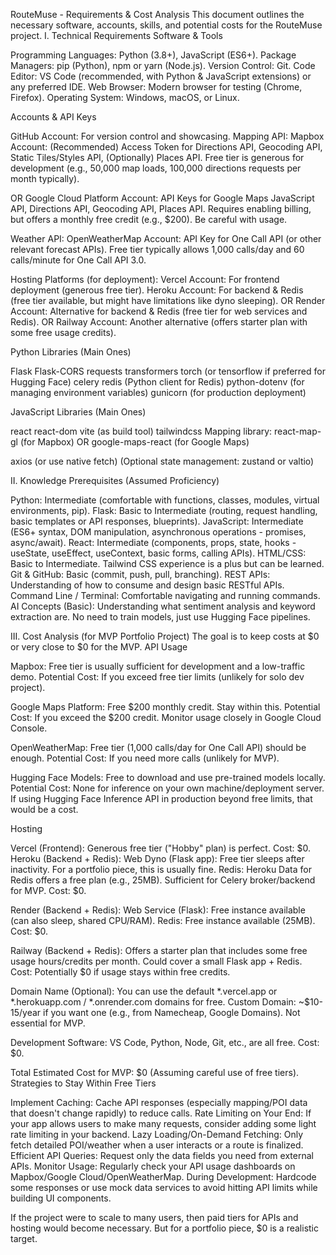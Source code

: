 RouteMuse - Requirements & Cost Analysis
This document outlines the necessary software, accounts, skills, and potential costs for the RouteMuse project.
I. Technical Requirements
Software & Tools

Programming Languages: Python (3.8+), JavaScript (ES6+).
Package Managers: pip (Python), npm or yarn (Node.js).
Version Control: Git.
Code Editor: VS Code (recommended, with Python & JavaScript extensions) or any preferred IDE.
Web Browser: Modern browser for testing (Chrome, Firefox).
Operating System: Windows, macOS, or Linux.

Accounts & API Keys

GitHub Account: For version control and showcasing.
Mapping API:
Mapbox Account: (Recommended)
Access Token for Directions API, Geocoding API, Static Tiles/Styles API, (Optionally) Places API.
Free tier is generous for development (e.g., 50,000 map loads, 100,000 directions requests per month typically).


OR Google Cloud Platform Account:
API Keys for Google Maps JavaScript API, Directions API, Geocoding API, Places API.
Requires enabling billing, but offers a monthly free credit (e.g., $200). Be careful with usage.




Weather API:
OpenWeatherMap Account:
API Key for One Call API (or other relevant forecast APIs).
Free tier typically allows 1,000 calls/day and 60 calls/minute for One Call API 3.0.




Hosting Platforms (for deployment):
Vercel Account: For frontend deployment (generous free tier).
Heroku Account: For backend & Redis (free tier available, but might have limitations like dyno sleeping).
OR Render Account: Alternative for backend & Redis (free tier for web services and Redis).
OR Railway Account: Another alternative (offers starter plan with some free usage credits).



Python Libraries (Main Ones)

Flask
Flask-CORS
requests
transformers
torch (or tensorflow if preferred for Hugging Face)
celery
redis (Python client for Redis)
python-dotenv (for managing environment variables)
gunicorn (for production deployment)

JavaScript Libraries (Main Ones)

react
react-dom
vite (as build tool)
tailwindcss
Mapping library:
react-map-gl (for Mapbox)
OR google-maps-react (for Google Maps)


axios (or use native fetch)
(Optional state management: zustand or valtio)

II. Knowledge Prerequisites (Assumed Proficiency)

Python: Intermediate (comfortable with functions, classes, modules, virtual environments, pip).
Flask: Basic to Intermediate (routing, request handling, basic templates or API responses, blueprints).
JavaScript: Intermediate (ES6+ syntax, DOM manipulation, asynchronous operations - promises, async/await).
React: Intermediate (components, props, state, hooks - useState, useEffect, useContext, basic forms, calling APIs).
HTML/CSS: Basic to Intermediate. Tailwind CSS experience is a plus but can be learned.
Git & GitHub: Basic (commit, push, pull, branching).
REST APIs: Understanding of how to consume and design basic RESTful APIs.
Command Line / Terminal: Comfortable navigating and running commands.
AI Concepts (Basic): Understanding what sentiment analysis and keyword extraction are. No need to train models, just use Hugging Face pipelines.

III. Cost Analysis (for MVP Portfolio Project)
The goal is to keep costs at $0 or very close to $0 for the MVP.
API Usage

Mapbox: Free tier is usually sufficient for development and a low-traffic demo.
Potential Cost: If you exceed free tier limits (unlikely for solo dev project).


Google Maps Platform: Free $200 monthly credit. Stay within this.
Potential Cost: If you exceed the $200 credit. Monitor usage closely in Google Cloud Console.


OpenWeatherMap: Free tier (1,000 calls/day for One Call API) should be enough.
Potential Cost: If you need more calls (unlikely for MVP).


Hugging Face Models: Free to download and use pre-trained models locally.
Potential Cost: None for inference on your own machine/deployment server. If using Hugging Face Inference API in production beyond free limits, that would be a cost.



Hosting

Vercel (Frontend): Generous free tier ("Hobby" plan) is perfect. Cost: $0.
Heroku (Backend + Redis):
Web Dyno (Flask app): Free tier sleeps after inactivity. For a portfolio piece, this is usually fine.
Redis: Heroku Data for Redis offers a free plan (e.g., 25MB). Sufficient for Celery broker/backend for MVP.
Cost: $0.


Render (Backend + Redis):
Web Service (Flask): Free instance available (can also sleep, shared CPU/RAM).
Redis: Free instance available (25MB).
Cost: $0.


Railway (Backend + Redis):
Offers a starter plan that includes some free usage hours/credits per month. Could cover a small Flask app + Redis.
Cost: Potentially $0 if usage stays within free credits.


Domain Name (Optional):
You can use the default *.vercel.app or *.herokuapp.com / *.onrender.com domains for free.
Custom Domain: ~$10-15/year if you want one (e.g., from Namecheap, Google Domains). Not essential for MVP.


Development Software:
VS Code, Python, Node, Git, etc., are all free. Cost: $0.



Total Estimated Cost for MVP: $0
(Assuming careful use of free tiers).
Strategies to Stay Within Free Tiers

Implement Caching: Cache API responses (especially mapping/POI data that doesn't change rapidly) to reduce calls.
Rate Limiting on Your End: If your app allows users to make many requests, consider adding some light rate limiting in your backend.
Lazy Loading/On-Demand Fetching: Only fetch detailed POI/weather when a user interacts or a route is finalized.
Efficient API Queries: Request only the data fields you need from external APIs.
Monitor Usage: Regularly check your API usage dashboards on Mapbox/Google Cloud/OpenWeatherMap.
During Development: Hardcode some responses or use mock data services to avoid hitting API limits while building UI components.

If the project were to scale to many users, then paid tiers for APIs and hosting would become necessary. But for a portfolio piece, $0 is a realistic target.
